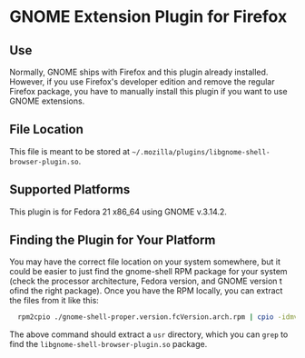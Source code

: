# GNOME Extension Plugin for Firefox

## Use

Normally, GNOME ships with Firefox and this plugin already installed. However, if you use Firefox's developer edition and remove the regular Firefox package, you have to manually install this plugin if you want to use GNOME extensions.

## File Location

This file is meant to be stored at `~/.mozilla/plugins/libgnome-shell-browser-plugin.so`.

## Supported Platforms

This plugin is for Fedora 21 x86_64 using GNOME v.3.14.2.

## Finding the Plugin for Your Platform

You may have the correct file location on your system somewhere, but it could be easier to just find the gnome-shell RPM package for your system (check the processor architecture, Fedora version, and GNOME version t ofind the right package). Once you have the RPM locally, you can extract the files from it like this:

```bash
  rpm2cpio ./gnome-shell-proper.version.fcVersion.arch.rpm | cpio -idmv
```

The above command should extract a `usr` directory, which you can `grep` to find the `libgnome-shell-browser-plugin.so` package.

